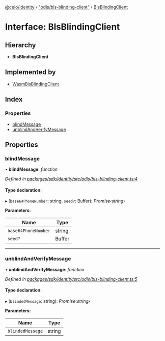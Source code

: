 [@celo/identity](../README.md) › ["odis/bls-blinding-client"](../modules/_odis_bls_blinding_client_.md) › [BlsBlindingClient](_odis_bls_blinding_client_.blsblindingclient.md)

# Interface: BlsBlindingClient

## Hierarchy

* **BlsBlindingClient**

## Implemented by

* [WasmBlsBlindingClient](../classes/_odis_bls_blinding_client_.wasmblsblindingclient.md)

## Index

### Properties

* [blindMessage](_odis_bls_blinding_client_.blsblindingclient.md#blindmessage)
* [unblindAndVerifyMessage](_odis_bls_blinding_client_.blsblindingclient.md#unblindandverifymessage)

## Properties

###  blindMessage

• **blindMessage**: *function*

*Defined in [packages/sdk/identity/src/odis/bls-blinding-client.ts:4](https://github.com/celo-org/celo-monorepo/blob/master/packages/sdk/identity/src/odis/bls-blinding-client.ts#L4)*

#### Type declaration:

▸ (`base64PhoneNumber`: string, `seed?`: Buffer): *Promise‹string›*

**Parameters:**

Name | Type |
------ | ------ |
`base64PhoneNumber` | string |
`seed?` | Buffer |

___

###  unblindAndVerifyMessage

• **unblindAndVerifyMessage**: *function*

*Defined in [packages/sdk/identity/src/odis/bls-blinding-client.ts:5](https://github.com/celo-org/celo-monorepo/blob/master/packages/sdk/identity/src/odis/bls-blinding-client.ts#L5)*

#### Type declaration:

▸ (`blindedMessage`: string): *Promise‹string›*

**Parameters:**

Name | Type |
------ | ------ |
`blindedMessage` | string |
